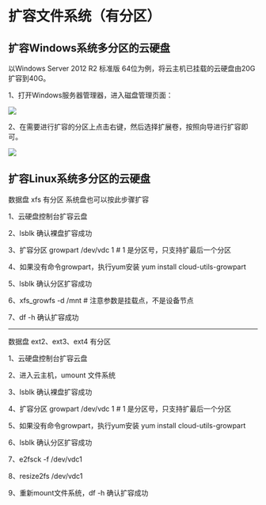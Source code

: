 # 扩容文件系统（有分区）



## 扩容Windows系统多分区的云硬盘

以Windows Server 2012 R2 标准版 64位为例，将云主机已挂载的云硬盘由20G扩容到40G。

1、打开Windows服务器管理器，进入磁盘管理页面：

![](https://github.com/jdcloudcom/cn/raw/edit/image/Elastic-Compute/CloudDisk/cloud-disk/expand-filesystem/expand_multipart_001.jpg)

2、在需要进行扩容的分区上点击右键，然后选择扩展卷，按照向导进行扩容即可。

![](https://github.com/jdcloudcom/cn/raw/edit/image/Elastic-Compute/CloudDisk/cloud-disk/expand-filesystem/expand_multipart_002.jpg)

## 扩容Linux系统多分区的云硬盘

数据盘 xfs 有分区 系统盘也可以按此步骤扩容

1、云硬盘控制台扩容云盘

2、lsblk 确认裸盘扩容成功

3、扩容分区 growpart /dev/vdc 1 # 1 是分区号，只支持扩最后一个分区

4、如果没有命令growpart，执行yum安装 yum install cloud-utils-growpart

5、lsblk 确认分区扩容成功

6、xfs_growfs -d /mnt # 注意参数是挂载点，不是设备节点

7、df -h 确认扩容成功

-------------------------

数据盘 ext2、ext3、ext4 有分区

1、云硬盘控制台扩容云盘

2、进入云主机，umount 文件系统

3、lsblk 确认裸盘扩容成功

4、扩容分区 growpart /dev/vdc 1 # 1 是分区号，只支持扩最后一个分区

5、如果没有命令growpart，执行yum安装 yum install cloud-utils-growpart

6、lsblk 确认分区扩容成功

7、e2fsck -f /dev/vdc1

8、resize2fs /dev/vdc1

9、重新mount文件系统，df -h 确认扩容成功

